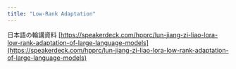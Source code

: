 ```yaml
---
title: "Low-Rank Adaptation"
---
```


日本語の輪講資料
[https://speakerdeck.com/hpprc/lun-jiang-zi-liao-lora-low-rank-adaptation-of-large-language-models](https://speakerdeck.com/hpprc/lun-jiang-zi-liao-lora-low-rank-adaptation-of-large-language-models)
